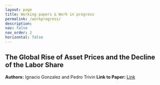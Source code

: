 ```yaml
---
layout: page
title: Working papers & Work in progress
permalink: /workprogress/
description: 
nav: false
nav_order: 2
horizontal: false
---
```


## The Global Rise of Asset Prices and the Decline of the Labor Share

**Authors:** Ignacio Gonzalez and Pedro Trivin
**Link to Paper:** [Link](https://papers.ssrn.com/sol3/papers.cfm?abstract_id=2964329)

